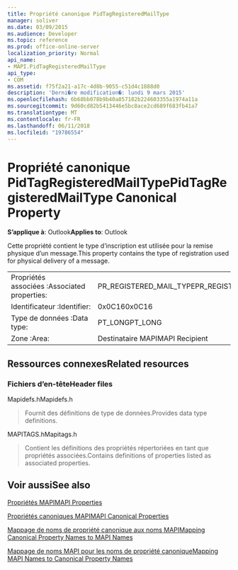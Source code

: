 ```yaml
---
title: Propriété canonique PidTagRegisteredMailType
manager: soliver
ms.date: 03/09/2015
ms.audience: Developer
ms.topic: reference
ms.prod: office-online-server
localization_priority: Normal
api_name:
- MAPI.PidTagRegisteredMailType
api_type:
- COM
ms.assetid: f75f2a21-a17c-4d8b-9055-c51d4c1888d0
description: 'Derni�re modification�: lundi 9 mars 2015'
ms.openlocfilehash: 6b68bb078b9b40a857182b224603355a1974a11a
ms.sourcegitcommit: 9d60cd82b5413446e5bc8ace2cd689f683fb41a7
ms.translationtype: MT
ms.contentlocale: fr-FR
ms.lasthandoff: 06/11/2018
ms.locfileid: "19786554"
---
```

# <a name="pidtagregisteredmailtype-canonical-property"></a><span data-ttu-id="41a53-103">Propriété canonique PidTagRegisteredMailType</span><span class="sxs-lookup"><span data-stu-id="41a53-103">PidTagRegisteredMailType Canonical Property</span></span>

  
  
<span data-ttu-id="41a53-104">**S’applique à**: Outlook</span><span class="sxs-lookup"><span data-stu-id="41a53-104">**Applies to**: Outlook</span></span> 
  
<span data-ttu-id="41a53-105">Cette propriété contient le type d’inscription est utilisée pour la remise physique d’un message.</span><span class="sxs-lookup"><span data-stu-id="41a53-105">This property contains the type of registration used for physical delivery of a message.</span></span>
  
|||
|:-----|:-----|
|<span data-ttu-id="41a53-106">Propriétés associées :</span><span class="sxs-lookup"><span data-stu-id="41a53-106">Associated properties:</span></span>  <br/> |<span data-ttu-id="41a53-107">PR_REGISTERED_MAIL_TYPE</span><span class="sxs-lookup"><span data-stu-id="41a53-107">PR_REGISTERED_MAIL_TYPE</span></span>  <br/> |
|<span data-ttu-id="41a53-108">Identificateur :</span><span class="sxs-lookup"><span data-stu-id="41a53-108">Identifier:</span></span>  <br/> |<span data-ttu-id="41a53-109">0x0C16</span><span class="sxs-lookup"><span data-stu-id="41a53-109">0x0C16</span></span>  <br/> |
|<span data-ttu-id="41a53-110">Type de données :</span><span class="sxs-lookup"><span data-stu-id="41a53-110">Data type:</span></span>  <br/> |<span data-ttu-id="41a53-111">PT_LONG</span><span class="sxs-lookup"><span data-stu-id="41a53-111">PT_LONG</span></span>  <br/> |
|<span data-ttu-id="41a53-112">Zone :</span><span class="sxs-lookup"><span data-stu-id="41a53-112">Area:</span></span>  <br/> |<span data-ttu-id="41a53-113">Destinataire MAPI</span><span class="sxs-lookup"><span data-stu-id="41a53-113">MAPI Recipient</span></span>  <br/> |
   
## <a name="related-resources"></a><span data-ttu-id="41a53-114">Ressources connexes</span><span class="sxs-lookup"><span data-stu-id="41a53-114">Related resources</span></span>

### <a name="header-files"></a><span data-ttu-id="41a53-115">Fichiers d’en-tête</span><span class="sxs-lookup"><span data-stu-id="41a53-115">Header files</span></span>

<span data-ttu-id="41a53-116">Mapidefs.h</span><span class="sxs-lookup"><span data-stu-id="41a53-116">Mapidefs.h</span></span>
  
> <span data-ttu-id="41a53-117">Fournit des définitions de type de données.</span><span class="sxs-lookup"><span data-stu-id="41a53-117">Provides data type definitions.</span></span>
    
<span data-ttu-id="41a53-118">MAPITAGS.h</span><span class="sxs-lookup"><span data-stu-id="41a53-118">Mapitags.h</span></span>
  
> <span data-ttu-id="41a53-119">Contient les définitions des propriétés répertoriées en tant que propriétés associées.</span><span class="sxs-lookup"><span data-stu-id="41a53-119">Contains definitions of properties listed as associated properties.</span></span>
    
## <a name="see-also"></a><span data-ttu-id="41a53-120">Voir aussi</span><span class="sxs-lookup"><span data-stu-id="41a53-120">See also</span></span>



[<span data-ttu-id="41a53-121">Propriétés MAPI</span><span class="sxs-lookup"><span data-stu-id="41a53-121">MAPI Properties</span></span>](mapi-properties.md)
  
[<span data-ttu-id="41a53-122">Propriétés canoniques MAPI</span><span class="sxs-lookup"><span data-stu-id="41a53-122">MAPI Canonical Properties</span></span>](mapi-canonical-properties.md)
  
[<span data-ttu-id="41a53-123">Mappage de noms de propriété canonique aux noms MAPI</span><span class="sxs-lookup"><span data-stu-id="41a53-123">Mapping Canonical Property Names to MAPI Names</span></span>](mapping-canonical-property-names-to-mapi-names.md)
  
[<span data-ttu-id="41a53-124">Mappage de noms MAPI pour les noms de propriété canonique</span><span class="sxs-lookup"><span data-stu-id="41a53-124">Mapping MAPI Names to Canonical Property Names</span></span>](mapping-mapi-names-to-canonical-property-names.md)

